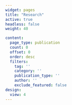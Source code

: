 ```yaml
---
widget: pages
title: "Research"
active: true
headless: false
weight: 40

content:
  page_type: publication
  count: 0
  offset: 0
  order: desc
  filters:
    tag: ''
    category: ''
    publication_type: ''
    author: ''
    exclude_featured: false
design:
  view: 4
---
```

